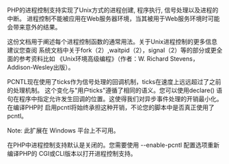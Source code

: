 PHP的进程控制支持实现了Unix方式的进程创建, 程序执行, 信号处理以及进程的中断。 进程控制不能被应用在Web服务器环境，当其被用于Web服务环境时可能会带来意外的结果。 

这份文档用于阐述每个进程控制函数的通常用法。关于Unix进程控制的更多信息建议您查阅 系统文档中关于fork（2）,waitpid（2），signal（2）等的部分或更全面的参考资料比如 《Unix环境高级编程》（作者：W. Richard Stevens，Addison-Wesley出版）。 

PCNTL现在使用了ticks作为信号处理的回调机制，ticks在速度上远远超过了之前的处理机制。 这个变化与"用户ticks"遵循了相同的语义。您可以使用declare() 语句在程序中指定允许发生回调的位置。这使得我们对异步事件处理的开销最小化。在编译PHP时 启用pcntl将始终承担这种开销，不论您的脚本中是否真正使用了pcntl。 


Note: 此扩展在 Windows 平台上不可用。


在PHP中进程控制支持默认是关闭的。您需要使用 --enable-pcntl 配置选项重新编译PHP的 CGI或CLI版本以打开进程控制支持。 